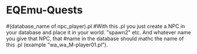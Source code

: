 # EQEmu-Quests


#(database_name of npc_player).pl
#With this .pl you just create a NPC in your database and place it in your world. "spawn2" etc. And whatever name you give that NPC, that #name in the database should mathc the name of this .pl (example "wa_wa_M-player01.pl").
